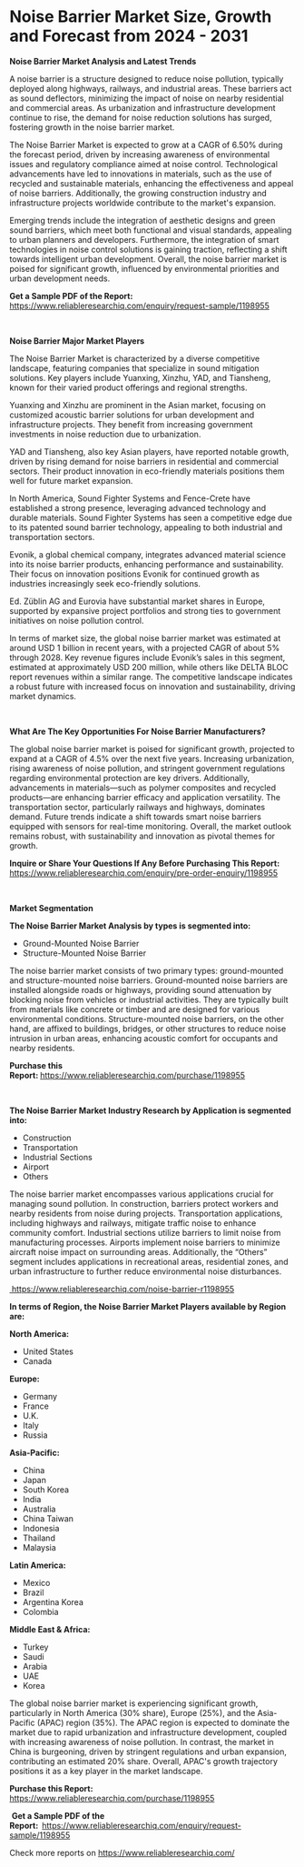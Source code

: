 <p><h1>Noise Barrier Market Size, Growth and Forecast from 2024 - 2031</h1></p><p><strong>Noise Barrier Market Analysis and Latest Trends</strong></p>
<p><p>A noise barrier is a structure designed to reduce noise pollution, typically deployed along highways, railways, and industrial areas. These barriers act as sound deflectors, minimizing the impact of noise on nearby residential and commercial areas. As urbanization and infrastructure development continue to rise, the demand for noise reduction solutions has surged, fostering growth in the noise barrier market.</p><p>The Noise Barrier Market is expected to grow at a CAGR of 6.50% during the forecast period, driven by increasing awareness of environmental issues and regulatory compliance aimed at noise control. Technological advancements have led to innovations in materials, such as the use of recycled and sustainable materials, enhancing the effectiveness and appeal of noise barriers. Additionally, the growing construction industry and infrastructure projects worldwide contribute to the market's expansion. </p><p>Emerging trends include the integration of aesthetic designs and green sound barriers, which meet both functional and visual standards, appealing to urban planners and developers. Furthermore, the integration of smart technologies in noise control solutions is gaining traction, reflecting a shift towards intelligent urban development. Overall, the noise barrier market is poised for significant growth, influenced by environmental priorities and urban development needs.</p></p>
<p><strong>Get a Sample PDF of the Report:&nbsp;</strong> <a href="https://www.reliableresearchiq.com/enquiry/request-sample/1198955?utm_campaign=104&utm_medium=2&utm_source=Github&utm_content=ia&utm_term=05112024&utm_id=noise-barrier">https://www.reliableresearchiq.com/enquiry/request-sample/1198955</a></p>
<p>&nbsp;</p>
<p><strong>Noise Barrier Major Market Players</strong></p>
<p><p>The Noise Barrier Market is characterized by a diverse competitive landscape, featuring companies that specialize in sound mitigation solutions. Key players include Yuanxing, Xinzhu, YAD, and Tiansheng, known for their varied product offerings and regional strengths.</p><p>Yuanxing and Xinzhu are prominent in the Asian market, focusing on customized acoustic barrier solutions for urban development and infrastructure projects. They benefit from increasing government investments in noise reduction due to urbanization.</p><p>YAD and Tiansheng, also key Asian players, have reported notable growth, driven by rising demand for noise barriers in residential and commercial sectors. Their product innovation in eco-friendly materials positions them well for future market expansion.</p><p>In North America, Sound Fighter Systems and Fence-Crete have established a strong presence, leveraging advanced technology and durable materials. Sound Fighter Systems has seen a competitive edge due to its patented sound barrier technology, appealing to both industrial and transportation sectors.</p><p>Evonik, a global chemical company, integrates advanced material science into its noise barrier products, enhancing performance and sustainability. Their focus on innovation positions Evonik for continued growth as industries increasingly seek eco-friendly solutions.</p><p>Ed. Züblin AG and Eurovia have substantial market shares in Europe, supported by expansive project portfolios and strong ties to government initiatives on noise pollution control.</p><p>In terms of market size, the global noise barrier market was estimated at around USD 1 billion in recent years, with a projected CAGR of about 5% through 2028. Key revenue figures include Evonik’s sales in this segment, estimated at approximately USD 200 million, while others like DELTA BLOC report revenues within a similar range. The competitive landscape indicates a robust future with increased focus on innovation and sustainability, driving market dynamics.</p></p>
<p>&nbsp;</p>
<p><strong>What Are The Key Opportunities For Noise Barrier Manufacturers?</strong></p>
<p><p>The global noise barrier market is poised for significant growth, projected to expand at a CAGR of 4.5% over the next five years. Increasing urbanization, rising awareness of noise pollution, and stringent government regulations regarding environmental protection are key drivers. Additionally, advancements in materials—such as polymer composites and recycled products—are enhancing barrier efficacy and application versatility. The transportation sector, particularly railways and highways, dominates demand. Future trends indicate a shift towards smart noise barriers equipped with sensors for real-time monitoring. Overall, the market outlook remains robust, with sustainability and innovation as pivotal themes for growth.</p></p>
<p><strong>Inquire or Share Your Questions If Any Before Purchasing This Report:</strong> <a href="https://www.reliableresearchiq.com/enquiry/pre-order-enquiry/1198955?utm_campaign=104&utm_medium=2&utm_source=Github&utm_content=ia&utm_term=05112024&utm_id=noise-barrier">https://www.reliableresearchiq.com/enquiry/pre-order-enquiry/1198955</a></p>
<p>&nbsp;</p>
<p><strong>Market Segmentation</strong></p>
<p><strong>The Noise Barrier Market Analysis by types is segmented into:</strong></p>
<p><ul><li>Ground-Mounted Noise Barrier</li><li>Structure-Mounted Noise Barrier</li></ul></p>
<p><p>The noise barrier market consists of two primary types: ground-mounted and structure-mounted noise barriers. Ground-mounted noise barriers are installed alongside roads or highways, providing sound attenuation by blocking noise from vehicles or industrial activities. They are typically built from materials like concrete or timber and are designed for various environmental conditions. Structure-mounted noise barriers, on the other hand, are affixed to buildings, bridges, or other structures to reduce noise intrusion in urban areas, enhancing acoustic comfort for occupants and nearby residents.</p></p>
<p><strong>Purchase this Report:&nbsp;</strong><a href="https://www.reliableresearchiq.com/purchase/1198955?utm_campaign=104&utm_medium=2&utm_source=Github&utm_content=ia&utm_term=05112024&utm_id=noise-barrier">https://www.reliableresearchiq.com/purchase/1198955</a></p>
<p>&nbsp;</p>
<p><strong>The Noise Barrier Market Industry Research by Application is segmented into:</strong></p>
<p><ul><li>Construction</li><li>Transportation</li><li>Industrial Sections</li><li>Airport</li><li>Others</li></ul></p>
<p><p>The noise barrier market encompasses various applications crucial for managing sound pollution. In construction, barriers protect workers and nearby residents from noise during projects. Transportation applications, including highways and railways, mitigate traffic noise to enhance community comfort. Industrial sections utilize barriers to limit noise from manufacturing processes. Airports implement noise barriers to minimize aircraft noise impact on surrounding areas. Additionally, the “Others” segment includes applications in recreational areas, residential zones, and urban infrastructure to further reduce environmental noise disturbances.</p></p>
<p><a href="https://www.reliableresearchiq.com/noise-barrier-r1198955?utm_campaign=104&utm_medium=2&utm_source=Github&utm_content=ia&utm_term=05112024&utm_id=noise-barrier">&nbsp;https://www.reliableresearchiq.com/noise-barrier-r1198955</a></p>
<p><strong>In terms of Region, the Noise Barrier Market Players available by Region are:</strong></p>
<p>
    <p> <strong> North America: </strong>
        <ul>
            <li>United States</li>
            <li>Canada</li>
        </ul>
        </p> 
    <p> <strong> Europe: </strong>
        <ul>
            <li>Germany</li>
            <li>France</li>
            <li>U.K.</li>
            <li>Italy</li>
            <li>Russia</li>
        </ul>
        </p> 
    <p> <strong> Asia-Pacific: </strong>
        <ul>
            <li>China</li>
            <li>Japan</li>
            <li>South Korea</li>
            <li>India</li>
            <li>Australia</li>
            <li>China Taiwan</li>
            <li>Indonesia</li>
            <li>Thailand</li>
            <li>Malaysia</li>
        </ul>
        </p> 
    <p> <strong> Latin America: </strong>
        <ul>
            <li>Mexico</li>
            <li>Brazil</li>
            <li>Argentina Korea</li>
            <li>Colombia</li>
        </ul>
        </p> 
    <p> <strong> Middle East & Africa: </strong>
        <ul>
            <li>Turkey</li>
            <li>Saudi</li>
            <li>Arabia</li>
            <li>UAE</li>
            <li>Korea</li>
        </ul>
    </p>
    </p>
<p><p>The global noise barrier market is experiencing significant growth, particularly in North America (30% share), Europe (25%), and the Asia-Pacific (APAC) region (35%). The APAC region is expected to dominate the market due to rapid urbanization and infrastructure development, coupled with increasing awareness of noise pollution. In contrast, the market in China is burgeoning, driven by stringent regulations and urban expansion, contributing an estimated 20% share. Overall, APAC's growth trajectory positions it as a key player in the market landscape.</p></p>
<p><strong>Purchase this Report: </strong><a href="https://www.reliableresearchiq.com/purchase/1198955?utm_campaign=104&utm_medium=2&utm_source=Github&utm_content=ia&utm_term=05112024&utm_id=noise-barrier">https://www.reliableresearchiq.com/purchase/1198955</a></p>
<p>&nbsp;<strong>Get a Sample PDF of the Report:&nbsp;&nbsp;</strong><a href="https://www.reliableresearchiq.com/enquiry/request-sample/1198955?utm_campaign=104&utm_medium=2&utm_source=Github&utm_content=ia&utm_term=05112024&utm_id=noise-barrier">https://www.reliableresearchiq.com/enquiry/request-sample/1198955</a></p>
<p><strong></strong></p>
<p>Check more reports on <a href="https://www.reliableresearchiq.com/?utm_campaign=104&utm_medium=2&utm_source=Github&utm_content=ia&utm_term=05112024&utm_id=noise-barrier">https://www.reliableresearchiq.com/</a></p>